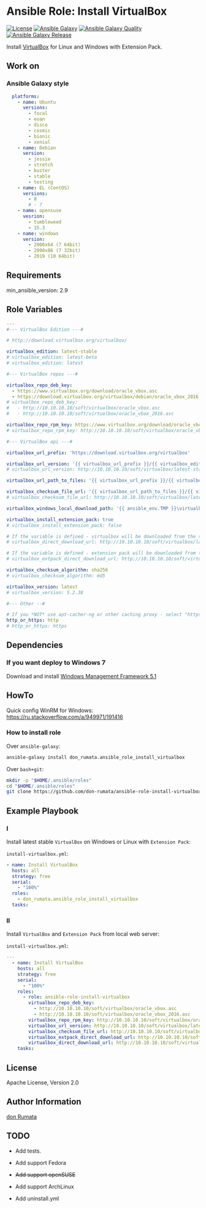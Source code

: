 # Ansible Role: Install VirtualBox

[![License][license-image]][license-url] [![Ansible Galaxy][ansible-galaxy-image]][ansible-galaxy-url] [![Ansible Galaxy Quality][ansible-galaxy-quality-image]][ansible-galaxy-url] [![Ansible Galaxy Release][ansible-galaxy-release-image]][ansible-galaxy-url]

Install [VirtualBox](https://virtualbox.org) for Linux and Windows with Extension Pack.

## Work on

### Ansible Galaxy style

```yaml
  platforms:
    - name: Ubuntu
      versions:
        - focal
        - eoan
        - disco
        - cosmic
        - bionic
        - xenial
    - name: Debian
      version:
        - jessie
        - stretch
        - buster
        - stable
        - testing
    - name: EL (CentOS)
      versions:
        - 8
        # - 7
    - name: opensuse
      vesrion:
        - tumbleweed
        - 15.3
    - name: windows
      version:
        - 2008x64 (7 64bit)
        - 2008x86 (7 32bit)
        - 2019 (10 64bit)
```

## Requirements

min_ansible_version: 2.9

## Role Variables

```yaml
---
#--- VirtualBox Edition ---#

# http://download.virtualbox.org/virtualbox/

virtualbox_edition: latest-stable
# virtualbox_edition: latest-beta
# virtualbox_edition: latest

#--- VirtualBox repos ---#

virtualbox_repo_deb_key:
  - https://www.virtualbox.org/download/oracle_vbox.asc
  - https://download.virtualbox.org/virtualbox/debian/oracle_vbox_2016.asc
# virtualbox_repo_deb_key:
#   - http://10.10.10.10/soft/virtualbox/oracle_vbox.asc
#   - http://10.10.10.10/soft/virtualbox/oracle_vbox_2016.asc

virtualbox_repo_rpm_key: https://www.virtualbox.org/download/oracle_vbox.asc
# virtualbox_repo_rpm_key: http://10.10.10.10/soft/virtualbox/oracle_vbox.asc

#--- VirtualBox api ---#

virtualbox_url_prefix: 'https://download.virtualbox.org/virtualbox'

virtualbox_url_version: '{{ virtualbox_url_prefix }}/{{ virtualbox_edition | upper }}.TXT'
# virtualbox_url_version: http://10.10.10.10/soft/virtualbox/latest-stable.txt

virtualbox_url_path_to_files: '{{ virtualbox_url_prefix }}/{{ virtualbox_available_version_fact }}'

virtualbox_checksum_file_url: '{{ virtualbox_url_path_to_files }}/{{ virtualbox_checksum_algorithm | upper }}SUMS'
# virtualbox_checksum_file_url: http://10.10.10.10/soft/virtualbox/latest-stable/SHA256SUMS

virtualbox_windows_local_download_path: '{{ ansible_env.TMP }}\virtualbox'

virtualbox_install_extension_pack: true
# virtualbox_install_extension_pack: false

# If the variable is defined - virtualbox will be downloaded from the specified location (Windows only)
# virtualbox_direct_download_url: http://10.10.10.10/soft/virtualbox/latest-stable/virtualbox-latest.exe

# If the variable is defined - extension pack will be downloaded from the specified location
# virtualbox_extpack_direct_download_url: http://10.10.10.10/soft/virtualbox/latest-stable/oracle_vm_virtualbox_extension_pack-latest.vbox-extpack

virtualbox_checksum_algorithm: sha256
# virtualbox_checksum_algorithm: md5

virtualbox_version: latest
# virtualbox_version: 5.2.38

#--- Other --#

# If you *NOT* use apt-cacher-ng or other caching proxy - select "https".
http_or_https: http
# http_or_https: https
```

## Dependencies

### If you want deploy to Windows 7

Download and install [Windows Management Framework 5.1](https://www.microsoft.com/en-us/download/details.aspx?id=54616)

## HowTo

Quick config WinRM for Windows: <https://ru.stackoverflow.com/a/949971/191416>

### How to install role

Over `ansible-galaxy`:

```bash
ansible-galaxy install don_rumata.ansible_role_install_virtualbox
```

Over `bash+git`:

```bash
mkdir -p "$HOME/.ansible/roles"
cd "$HOME/.ansible/roles"
git clone https://github.com/don-rumata/ansible-role-install-virtualbox don_rumata.ansible_role_install_virtualbox
```

## Example Playbook

### I

Install latest stable `VirtualBox` on Windows or Linux with `Extension Pack`:

`install-virtualbox.yml`:

```yaml
- name: Install VirtualBox
  hosts: all
  strategy: free
  serial:
    - "100%"
  roles:
    - don_rumata.ansible_role_install_virtualbox
  tasks:
```

### II

Install `VirtualBox` and `Extension Pack` from local web server:

`install-virtualbox.yml`:

```yaml
---
  - name: Install VirtualBox
    hosts: all
    strategy: free
    serial:
      - "100%"
    roles:
      - role: ansible-role-install-virtualbox
        virtualbox_repo_deb_key:
          - http://10.10.10.10/soft/virtualbox/oracle_vbox.asc
          - http://10.10.10.10/soft/virtualbox/oracle_vbox_2016.asc
        virtualbox_repo_rpm_key: http://10.10.10.10/soft/virtualbox/oracle_vbox.asc
        virtualbox_url_version: http://10.10.10.10/soft/virtualbox/latest-stable.txt
        virtualbox_checksum_file_url: http://10.10.10.10/soft/virtualbox/latest-stable/SHA256SUMS
        virtualbox_extpack_direct_download_url: http://10.10.10.10/soft/virtualbox/latest-stable/oracle_vm_virtualbox_extension_pack-latest.vbox-extpack
        virtualbox_direct_download_url: http://10.10.10.10/soft/virtualbox/latest-stable/virtualbox-latest.exe
    tasks:
```

## License

Apache License, Version 2.0

## Author Information

[don Rumata](https://github.com/don-rumata)

## TODO

- Add tests.

- Add support Fedora

- ~~Add support openSUSE~~

- Add support ArchLinux

- Add uninstall.yml

[license-image]: https://img.shields.io/github/license/don-rumata/ansible-role-install-virtualbox.svg
[license-url]: https://opensource.org/licenses/Apache-2.0

[ansible-galaxy-image]: https://img.shields.io/badge/ansible_galaxy-don__rumata.ansible__role__install__virtualbox-blue.svg
[ansible-galaxy-url]: https://galaxy.ansible.com/don_rumata/ansible_role_install_virtualbox

[ansible-galaxy-quality-image]: https://img.shields.io/ansible/quality/48593

[ansible-galaxy-release-image]: https://img.shields.io/github/v/release/don-rumata/ansible-role-install-virtualbox.svg?include_prereleases
